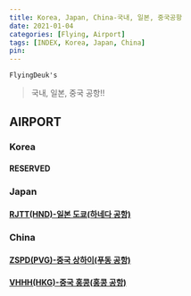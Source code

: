 ```yaml
---
title: Korea, Japan, China-국내, 일본, 중국공항
date: 2021-01-04
categories: [Flying, Airport]
tags: [INDEX, Korea, Japan, China]
pin:
---
```


`FlyingDeuk's`
>국내, 일본, 중국 공항!! <br>

## AIRPORT

### Korea

#### RESERVED

### Japan

#### [RJTT(HND)-일본 도쿄(하네다 공항)](/posts/RJTT-HND/)

### China

#### [ZSPD(PVG)-중국 상하이(푸동 공항)](/posts/ZSPD-PVG/)

#### [VHHH(HKG)-중국 홍콩(홍콩 공항)](/posts/VHHH-HKG/)
